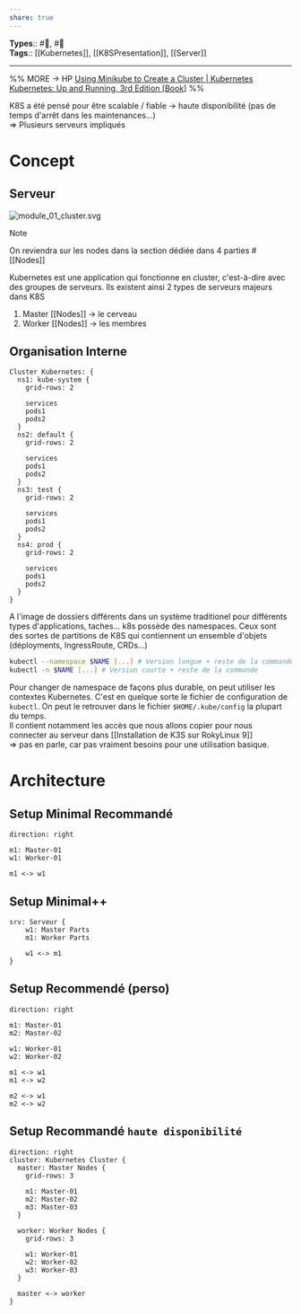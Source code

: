 ```yaml
---
share: true
---
```


**Types**:: #🌲, #👶  
**Tags**:: [[Kubernetes]], [[K8SPresentation]], [[Server]]

---

%%
MORE -> HP
[Using Minikube to Create a Cluster | Kubernetes](https://kubernetes.io/docs/tutorials/kubernetes-basics/create-cluster/cluster-intro/)
[Kubernetes: Up and Running, 3rd Edition [Book]](https://www.oreilly.com/library/view/kubernetes-up-and/9781098110192/)
%%

K8S a été pensé pour être scalable / fiable -> haute disponibilité (pas de temps d'arrêt dans les maintenances…)  
=> Plusieurs serveurs impliqués

# Concept

## Serveur

![module_01_cluster.svg](https://d33wubrfki0l68.cloudfront.net/283cc20bb49089cb2ca54d51b4ac27720c1a7902/34424/docs/tutorials/kubernetes-basics/public/images/module_01_cluster.svg)

> [!note]  
> On reviendra sur les nodes dans la section dédiée dans 4 parties \#[[Nodes]]

Kubernetes est une application qui fonctionne en cluster, c'est-à-dire avec des groupes de serveurs. Ils existent ainsi 2 types de serveurs majeurs dans K8S

1. Master [[Nodes]] -> le cerveau
2. Worker [[Nodes]] -> les membres

## Organisation Interne

```d2
Cluster Kubernetes: {
  ns1: kube-system {
    grid-rows: 2

	services
    pods1
    pods2
  }
  ns2: default {
	grid-rows: 2

    services
    pods1
    pods2
  }
  ns3: test {
    grid-rows: 2

    services
    pods1
    pods2
  }
  ns4: prod {
    grid-rows: 2

    services
    pods1
    pods2
  }
}
```

A l'image de dossiers différents dans un système traditionel pour différents types d'applications, taches… k8s possède des namespaces. Ceux sont des sortes de partitions de K8S qui contiennent un ensemble d'objets (déployments, IngressRoute, CRDs…)

```bash
kubectl --namespace $NAME [...] # Version longue + reste de la commande
kubectl -n $NAME [...] # Version courte + reste de la commande
```

Pour changer de namespace de façons plus durable, on peut utiliser les contextes Kubernetes. C'est en quelque sorte le fichier de configuration de `kubectl`. On peut le retrouver dans le fichier `$HOME/.kube/config` la plupart du temps.  
Il contient notamment les accès que nous allons copier pour nous connecter au serveur dans [[Installation de K3S sur RokyLinux 9]]  
=> pas en parle, car pas vraiment besoins pour une utilisation basique.

# Architecture

## Setup Minimal Recommandé

```d2
direction: right

m1: Master-01
w1: Worker-01

m1 <-> w1
```

## Setup Minimal++

```d2
srv: Serveur {
	w1: Master Parts
	m1: Worker Parts

	w1 <-> m1
}
```

## Setup Recommendé (perso)

```d2
direction: right

m1: Master-01
m2: Master-02

w1: Worker-01
w2: Worker-02

m1 <-> w1
m1 <-> w2

m2 <-> w1
m2 <-> w2
```

## Setup Recommandé `haute disponibilité`

```d2
direction: right
cluster: Kubernetes Cluster {
  master: Master Nodes {
    grid-rows: 3

    m1: Master-01
    m2: Master-02
    m3: Master-03
  }

  worker: Worker Nodes {
    grid-rows: 3

    w1: Worker-01
    w2: Worker-02
    w3: Worker-03
  }

  master <-> worker
}
```

